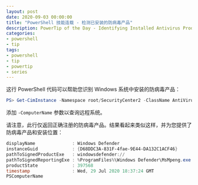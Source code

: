 ```yaml
---
layout: post
date: 2020-09-03 00:00:00
title: "PowerShell 技能连载 - 检测已安装的防病毒产品"
description: PowerTip of the Day - Identifying Installed Antivirus Product
categories:
- powershell
- tip
tags:
- powershell
- tip
- powertip
- series
---
```

这行 PowerShell 代码可以帮助您识别 Windows 系统中安装的防病毒产品：

```powershell
PS> Get-CimInstance -Namespace root/SecurityCenter2 -ClassName AntiVirusProduct
```

添加 `-ComputerName` 参数以查询远程系统。

请注意，此行仅返回正确注册的防病毒产品。结果看起来类似这样，并为您提供了防病毒产品和安装位置：

```powershell
displayName              : Windows Defender
instanceGuid             : {D68DDC3A-831F-4fae-9E44-DA132C1ACF46}
pathToSignedProductExe   : windowsdefender://
pathToSignedReportingExe : %ProgramFiles%\Windows Defender\MsMpeng.exe
productState             : 397568
timestamp                : Wed, 29 Jul 2020 18:37:24 GMT
PSComputerName
```

<!--本文国际来源：[Identifying Installed Antivirus Product](https://community.idera.com/database-tools/powershell/powertips/b/tips/posts/identifying-installed-antivirus-product)-->

